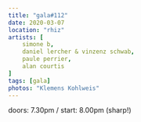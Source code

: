 ```yaml
---
title: "gala#112"
date: 2020-03-07
location: "rhiz"
artists: [
    simone b,
    daniel lercher & vinzenz schwab,
    paule perrier,
    alan courtis
]
tags: [gala]
photos: "Klemens Kohlweis"
---
```

doors: 7.30pm / start: 8.00pm (sharp!)

